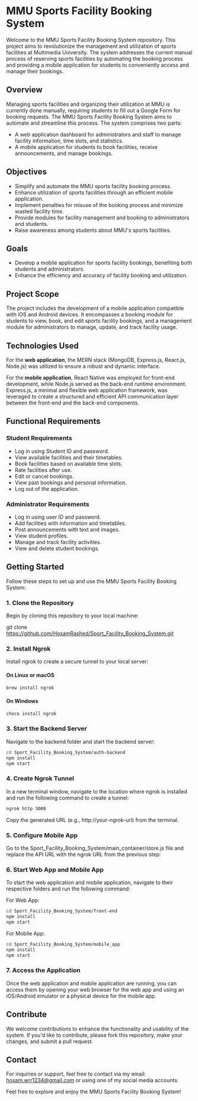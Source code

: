 # MMU Sports Facility Booking System

Welcome to the MMU Sports Facility Booking System repository. This project aims to revolutionize the management and utilization of sports facilities at Multimedia University. The system addresses the current manual process of reserving sports facilities by automating the booking process and providing a mobile application for students to conveniently access and manage their bookings.

## Overview

Managing sports facilities and organizing their utilization at MMU is currently done manually, requiring students to fill out a Google Form for booking requests. The MMU Sports Facility Booking System aims to automate and streamline this process. The system comprises two parts:
- A web application dashboard for administrators and staff to manage facility information, time slots, and statistics.
- A mobile application for students to book facilities, receive announcements, and manage bookings.

## Objectives

- Simplify and automate the MMU sports facility booking process.
- Enhance utilization of sports facilities through an efficient mobile application.
- Implement penalties for misuse of the booking process and minimize wasted facility time.
- Provide modules for facility management and booking to administrators and students.
- Raise awareness among students about MMU's sports facilities.

## Goals

- Develop a mobile application for sports facility bookings, benefiting both students and administrators.
- Enhance the efficiency and accuracy of facility booking and utilization.

## Project Scope

The project includes the development of a mobile application compatible with iOS and Android devices. It encompasses a booking module for students to view, book, and edit sports facility bookings, and a management module for administrators to manage, update, and track facility usage.

## Technologies Used

For the **web application**, the MERN stack (MongoDB, Express.js, React.js, Node.js) was utilized to ensure a robust and dynamic interface.

For the **mobile application**, React Native was employed for front-end development, while Node.js served as the back-end runtime environment. Express.js, a minimal and flexible web application framework, was leveraged to create a structured and efficient API communication layer between the front-end and the back-end components.

## Functional Requirements

### Student Requirements

- Log in using Student ID and password.
- View available facilities and their timetables.
- Book facilities based on available time slots.
- Rate facilities after use.
- Edit or cancel bookings.
- View past bookings and personal information.
- Log out of the application.

### Administrator Requirements

- Log in using user ID and password.
- Add facilities with information and timetables.
- Post announcements with text and images.
- View student profiles.
- Manage and track facility activities.
- View and delete student bookings.

## Getting Started

Follow these steps to set up and use the MMU Sports Facility Booking System:

### 1. Clone the Repository

Begin by cloning this repository to your local machine:

git clone https://github.com/HosamRashed/Sport_Facility_Booking_System.git

### 2. Install Ngrok
Install ngrok to create a secure tunnel to your local server:

#### On Linux or macOS
```sh
brew install ngrok
```
#### On Windows
```sh
choco install ngrok
```
### 3. Start the Backend Server
Navigate to the backend folder and start the backend server:

```sh
cd Sport_Facility_Booking_System/auth-backend
npm install
npm start
```
### 4. Create Ngrok Tunnel
In a new terminal window, navigate to the location where ngrok is installed and run the following command to create a tunnel:

```sh
ngrok http 3000
```
Copy the generated URL (e.g., http://your-ngrok-url) from the terminal.

### 5. Configure Mobile App
Go to the Sport_Facility_Booking_System/main_container/store.js file and replace the API URL with the ngrok URL from the previous step:

### 6. Start Web App and Mobile App
To start the web application and mobile application, navigate to their respective folders and run the following command:

For Web App:

```sh
cd Sport_Facility_Booking_System/front-end
npm install
npm start
```
For Mobile App:

```sh
cd Sport_Facility_Booking_System/mobile_app
npm install
npm start
```
### 7. Access the Application
Once the web application and mobile application are running, you can access them by opening your web browser for the web app and using an iOS/Android emulator or a physical device for the mobile app.
## Contribute

We welcome contributions to enhance the functionality and usability of the system. If you'd like to contribute, please fork this repository, make your changes, and submit a pull request.

## Contact

For inquiries or support, feel free to contact via my email: hosam.wrr1234@gmail.com or using one of my social media accounts.

Feel free to explore and enjoy the MMU Sports Facility Booking System!


